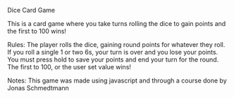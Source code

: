Dice Card Game 

This is a card game where you take turns rolling the dice to gain points and the first to 100 wins!

Rules:
The player rolls the dice, gaining round points for whatever they roll.
If you roll a single 1 or two 6s, your turn is over and you lose your points.
You must press hold to save your points and end your turn for the round.
The first to 100, or the user set value wins!

Notes:
This game was made using javascript and through a course done by Jonas Schmedtmann
